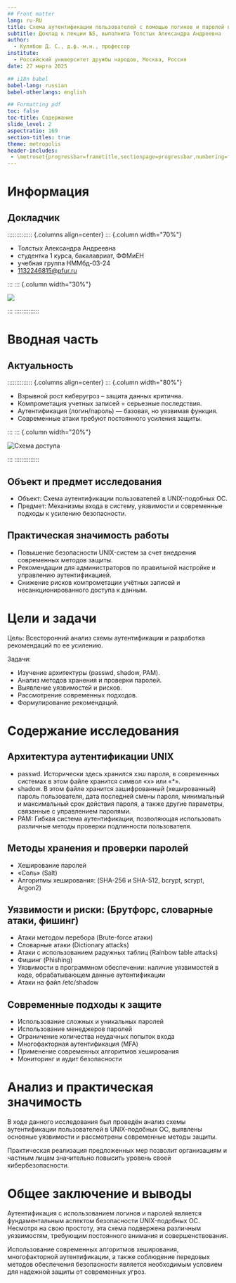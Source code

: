 ```yaml
---
## Front matter
lang: ru-RU
title: Схема аутентификации пользователей с помощью логинов и паролей в UNIX 
subtitle: Доклад к лекции №5, выполнила Толстых Александра Андреевна
author:
  - Кулябов Д. С., д.ф.-м.н., профессор
institute: 
  - Российский университет дружбы народов, Москва, Россия
date: 27 марта 2025

## i18n babel
babel-lang: russian
babel-otherlangs: english

## Formatting pdf
toc: false
toc-title: Содержание
slide_level: 2
aspectratio: 169
section-titles: true
theme: metropolis
header-includes:
 - \metroset{progressbar=frametitle,sectionpage=progressbar,numbering=fraction}
---
```


# Информация

## Докладчик

:::::::::::::: {.columns align=center}
::: {.column width="70%"}

  * Толстых Александра Андреевна
  * студентка 1 курса, бакалавриат, ФФМиЕН
  * учебная группа НММбд-03-24
  * [1132246815@pfur.ru](mailto:1132246815@pfur.ru)

:::
::: {.column width="30%"}

![](./image/ava.jpg)

:::
::::::::::::::

# Вводная часть

## Актуальность

:::::::::::::: {.columns align=center}
::: {.column width="80%"}

- Взрывной рост киберугроз – защита данных критична.
- Компрометация учетных записей = серьезные последствия.
- Аутентификация (логин/пароль) — базовая, но уязвимая функция.
- Современные атаки требуют постоянного усиления защиты.

:::
::: {.column width="20%"}

![Схема доступа](./image/1.jpg)

:::
::::::::::::::

## Объект и предмет исследования

- Объект: Схема аутентификации пользователей в UNIX-подобных ОС.
- Предмет: Механизмы входа в систему, уязвимости и современные подходы к усилению безопасности.

## Практическая значимость работы

- Повышение безопасности UNIX-систем за счет внедрения современных методов защиты.
- Рекомендации для администраторов по правильной настройке и управлению аутентификацией.
- Снижение рисков компрометации учётных записей и несанкционированного доступа к данным.

# Цели и задачи

Цель: Всесторонний анализ схемы аутентификации и разработка рекомендаций по ее усилению.

Задачи:

- Изучение архитектуры (passwd, shadow, PAM).
- Анализ методов хранения и проверки паролей.
- Выявление уязвимостей и рисков.
- Рассмотрение современных подходов.
- Формулирование рекомендаций.

# Содержание исследования

## Архитектура аутентификации UNIX

- passwd. Исторически здесь хранился хэш пароля, в современных системах в этом файле хранится символ «x» или «*». 
- shadow. В этом файле хранится зашифрованный (хешированный) пароль пользователя, дата последней смены пароля, минимальный и максимальный срок действия пароля, а также другие параметры, связанные с управлением паролями.
- PAM: Гибкая система аутентификации, позволяющая использовать различные методы проверки подлинности пользователя.

## Методы хранения и проверки паролей

- Хеширование паролей
- «Соль» (Salt)
- Алгоритмы хеширования: (SHA-256 и SHA-512, bcrypt, scrypt, Argon2)

## Уязвимости и риски: (Брутфорс, словарные атаки, фишинг)

- Атаки методом перебора (Brute-force атаки)
- Словарные атаки (Dictionary attacks)
- Атаки с использованием радужных таблиц (Rainbow table attacks)
- Фишинг (Phishing)
- Уязвимости в программном обеспечении: наличие уязвимостей в коде, обрабатывающем данные аутентификации
- Атаки на файл /etc/shadow

## Современные подходы к защите

- Использование сложных и уникальных паролей
- Использование менеджеров паролей
- Ограничение количества неудачных попыток входа
- Многофакторная аутентификация (MFA)
- Применение современных алгоритмов хеширования
- Мониторинг и аудит безопасности

# Анализ и практическая значимость

В ходе данного исследования был проведён анализ схемы аутентификации пользователей в UNIX-подобных ОС, выявлены основные уязвимости и рассмотрены современные методы защиты. 

Практическая реализация предложенных мер позволит организациям и частным лицам значительно повысить уровень своей кибербезопасности.

# Общее заключение и выводы

Аутентификация с использованием логинов и паролей является фундаментальным аспектом безопасности UNIX-подобных ОС. Несмотря на свою простоту, эта схема подвержена различным уязвимостям, требующим постоянного внимания и совершенствования.

Использование современных алгоритмов хеширования, многофакторной аутентификации, а также соблюдение передовых методов обеспечения безопасности является необходимым условием для надежной защиты от современных угроз.


